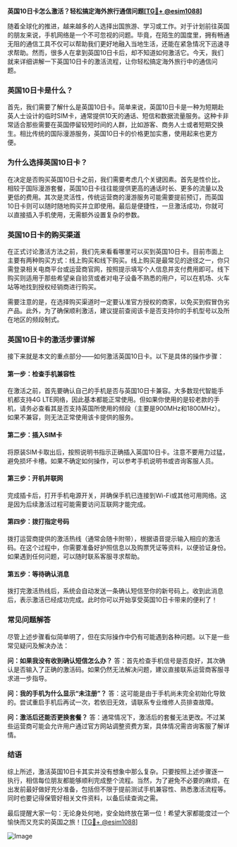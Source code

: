 **英国10日卡怎么激活？轻松搞定海外旅行通信问题[[TG💪+ @esim1088](https://t.me/s/esim1088)]**

随着全球化的推进，越来越多的人选择出国旅游、学习或工作。对于计划前往英国的朋友来说，手机网络是一个不可忽视的问题。毕竟，在陌生的国度里，拥有畅通无阻的通信工具不仅可以帮助我们更好地融入当地生活，还能在紧急情况下迅速寻求帮助。然而，很多人在拿到英国10日卡后，却不知道如何激活它。今天，我们就来详细讲解一下英国10日卡的激活流程，让你轻松搞定海外旅行中的通信问题。

### 英国10日卡是什么？

首先，我们需要了解什么是英国10日卡。简单来说，英国10日卡是一种为短期赴英人士设计的临时SIM卡，通常提供10天的通话、短信和数据流量服务。这种卡非常适合那些需要在英国停留较短时间的人群，比如游客、商务人士或者短期交换生。相比传统的国际漫游服务，英国10日卡的价格更加实惠，使用起来也更方便。

### 为什么选择英国10日卡？

在决定是否购买英国10日卡之前，我们需要考虑几个关键因素。首先是性价比，相较于国际漫游套餐，英国10日卡往往能提供更高的通话时长、更多的流量以及更低的费用。其次是灵活性，传统运营商的漫游服务可能需要提前预订，而英国10日卡则可以随时随地购买并立即使用。最后是便捷性，一旦激活成功，你就可以直接插入手机使用，无需额外设置复杂的参数。

### 英国10日卡的购买渠道

在正式讨论激活方法之前，我们先来看看哪里可以买到英国10日卡。目前市面上主要有两种购买方式：线上购买和线下购买。线上购买是最常见的途径之一，你只需登录相关电商平台或运营商官网，按照提示填写个人信息并支付费用即可。线下购买则适用于那些希望亲自验货或者对电子设备不熟悉的用户，可以在机场、火车站等地找到授权经销商进行购买。

需要注意的是，在选择购买渠道时一定要认准官方授权的商家，以免买到假冒伪劣产品。此外，为了确保顺利激活，建议提前查阅该卡是否支持你的手机型号以及所在地区的频段制式。

### 英国10日卡的激活步骤详解

接下来就是本文的重点部分——如何激活英国10日卡。以下是具体的操作步骤：

#### 第一步：检查手机兼容性

在激活之前，首先要确认自己的手机是否与英国10日卡兼容。大多数现代智能手机都支持4G LTE网络，因此基本都能正常使用。但如果你使用的是较老款的手机，请务必查看其是否支持英国所使用的频段（主要是900MHz和1800MHz）。如果不兼容，则无法正常使用该卡提供的服务。

#### 第二步：插入SIM卡

将原装SIM卡取出后，按照说明书指示正确插入英国10日卡。注意不要用力过猛，避免损坏卡槽。如果不确定如何操作，可以参考手机说明书或咨询客服人员。

#### 第三步：开机并联网

完成插卡后，打开手机电源开关，并确保手机已连接到Wi-Fi或其他可用网络。这是因为后续激活过程可能需要访问互联网才能完成。

#### 第四步：拨打指定号码

拨打运营商提供的激活热线（通常会随卡附带），根据语音提示输入相应的激活码。在这个过程中，你需要准备好护照信息以及购票凭证等资料，以便验证身份。如果遇到任何问题，可以随时联系客服寻求帮助。

#### 第五步：等待确认消息

拨打完激活热线后，系统会自动发送一条确认短信至你的新号码上。收到此消息后，表示激活已经成功完成。此时你可以开始享受英国10日卡带来的便利了！

### 常见问题解答

尽管上述步骤看似简单明了，但在实际操作中仍有可能遇到各种问题。以下是一些常见疑问及解决办法：

**问：如果我没有收到确认短信怎么办？**
答：首先检查手机信号是否良好，其次确认是否输入了正确的激活码。如果仍然无法解决问题，建议直接联系运营商客服寻求进一步指导。

**问：我的手机为什么显示“未注册”？**
答：这可能是由于手机尚未完全初始化导致的。尝试重启手机后再试一次，若依旧无效，请联系专业维修人员排查故障。

**问：激活后还能否更换套餐？**
答：通常情况下，激活后的套餐无法更改。不过某些运营商可能会允许用户通过官方网站调整资费方案，具体情况需咨询客服了解详情。

### 结语

综上所述，激活英国10日卡其实并没有想象中那么复杂。只要按照上述步骤逐一执行，相信每位朋友都能够顺利完成整个流程。当然，为了避免不必要的麻烦，在出发前最好做好充分准备，包括但不限于提前测试手机兼容性、熟悉激活流程等。同时也要记得保管好相关文件资料，以备后续查询之需。

最后提醒大家一句：无论身处何地，安全始终放在第一位！希望大家都能度过一个愉快而又充实的英国之旅！[[TG💪+ @esim1088](https://t.me/s/esim1088)] 

![Image](https://i.postimg.cc/4NQfJmqS/Snipaste-2025-05-13-00-14-12.png)